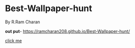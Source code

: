 # Best-Wallpaper-hunt

By R.Ram Charan


**out put**- https://ramcharan208.github.io/Best-Wallpaper-hunt/

[click me](https://telegra.ph/4k-Wallpaper-11-18)
